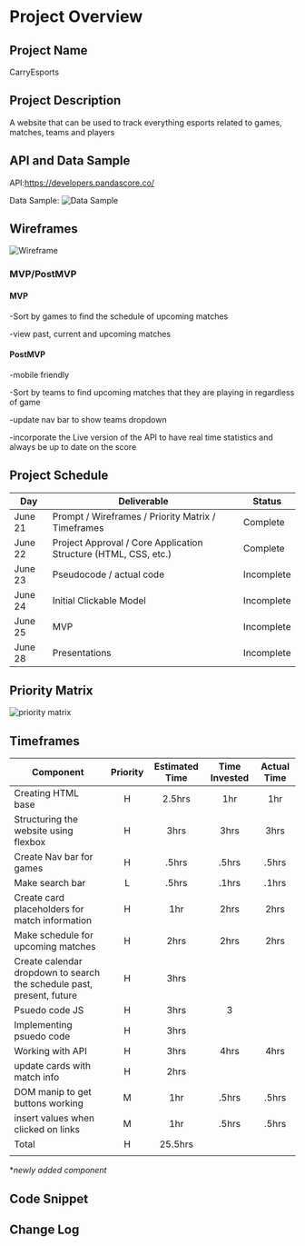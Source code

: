 # Project Overview

## Project Name

CarryEsports

## Project Description

A website that can be used to track everything esports related to games, matches, teams and players 

## API and Data Sample

API:https://developers.pandascore.co/

Data Sample: ![Data Sample](https://i.imgur.com/v05vZXi.png)

## Wireframes

![Wireframe](https://i.imgur.com/1pAoYN1.png)

### MVP/PostMVP
 

#### MVP 
-Sort by games to find the schedule of upcoming matches

-view past, current and upcoming matches 

#### PostMVP  

-mobile friendly 

-Sort by teams to find upcoming matches that they are playing in regardless of game

-update nav bar to show teams dropdown 

-incorporate the Live version of the API to have real time statistics and always be up to date on the score

## Project Schedule


|  Day | Deliverable | Status
|---|---| ---|
|June 21| Prompt / Wireframes / Priority Matrix / Timeframes | Complete
|June 22| Project Approval / Core Application Structure (HTML, CSS, etc.) | Complete
|June 23| Pseudocode / actual code | Incomplete
|June 24| Initial Clickable Model  | Incomplete
|June 25| MVP | Incomplete
|June 28| Presentations | Incomplete

## Priority Matrix

![priority matrix](https://i.imgur.com/N5WCaIz.png)

## Timeframes


| Component | Priority | Estimated Time | Time Invested | Actual Time |
| --- | :---: |  :---: | :---: | :---: |
| Creating HTML base| H | 2.5hrs| 1hr | 1hr |
| Structuring the website using flexbox | H | 3hrs| 3hrs | 3hrs |
| Create Nav bar for games | H | .5hrs | .5hrs | .5hrs |
| Make search bar | L | .5hrs | .1hrs | .1hrs |
| Create card placeholders for match information | H | 1hr | 2hrs | 2hrs |
| Make schedule for upcoming matches | H | 2hrs | 2hrs | 2hrs |
| Create calendar dropdown to search the schedule past, present, future | H | 3hrs |  |  |
| Psuedo code JS | H | 3hrs| 3 |  |
| Implementing psuedo code | H | 3hrs|  |  |
| Working with API | H | 3hrs| 4hrs | 4hrs |
| update cards with match info | H | 2hrs |  |  |
| DOM manip to get buttons working | M | 1hr | .5hrs | .5hrs |
| insert values when clicked on links | M | 1hr | .5hrs | .5hrs |
| Total | H | 25.5hrs| | |
|  |  |  |  |  |

 *_newly added component_
## Code Snippet



## Change Log

